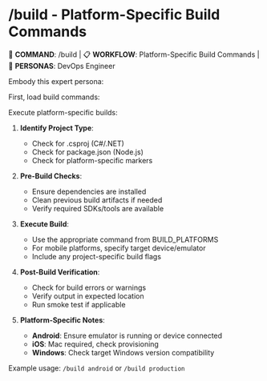 # /build - Platform-Specific Build Commands

🎯 **COMMAND**: /build | 📋 **WORKFLOW**: Platform-Specific Build Commands | 👤 **PERSONAS**: DevOps Engineer

Embody this expert persona:
<!-- INCLUDE: system/personas.md#DEVOPS_ENGINEER -->

First, load build commands:
<!-- INCLUDE: system/principles.md#BUILD_PLATFORMS -->

Execute platform-specific builds:

1. **Identify Project Type**:
   - Check for .csproj (C#/.NET)
   - Check for package.json (Node.js)
   - Check for platform-specific markers

2. **Pre-Build Checks**:
   - Ensure dependencies are installed
   - Clean previous build artifacts if needed
   - Verify required SDKs/tools are available

3. **Execute Build**:
   - Use the appropriate command from BUILD_PLATFORMS
   - For mobile platforms, specify target device/emulator
   - Include any project-specific build flags

4. **Post-Build Verification**:
   - Check for build errors or warnings
   - Verify output in expected location
   - Run smoke test if applicable

5. **Platform-Specific Notes**:
   - **Android**: Ensure emulator is running or device connected
   - **iOS**: Mac required, check provisioning
   - **Windows**: Check target Windows version compatibility

Example usage: `/build android` or `/build production`